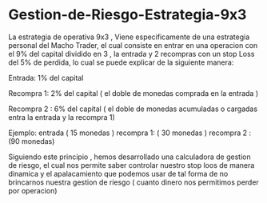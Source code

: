 # Gestion-de-Riesgo-Estrategia-9x3

La estrategia de operativa 9x3 , Viene especificamente de una estrategia
personal del Macho Trader, el cual consiste en entrar en una operacion
con el 9% del capital dividido en 3 , la entrada y 2 recompras con un stop Loss del 5% de perdida,
lo cual se  puede explicar de la siguiente manera:

Entrada:  1% del capital

Recompra 1: 2% del capital ( el doble de monedas comprada en la entrada )

Recompra 2 : 6% del capital ( el doble de monedas acumuladas o cargadas entra la entrada y la recompra 1)

Ejemplo: 
entrada  ( 15 monedas ) 
recompra 1: ( 30 monedas )
recompra 2 : (90 monedas)


Siguiendo este principio , hemos desarrollado una calculadora de gestion de riesgo, el cual 
nos permite saber controlar nuestro stop loos de manera dinamica y el apalacamiento que
podemos usar de tal forma de no brincarnos nuestra gestion de riesgo ( cuanto dinero nos permitimos perder por operacion)


